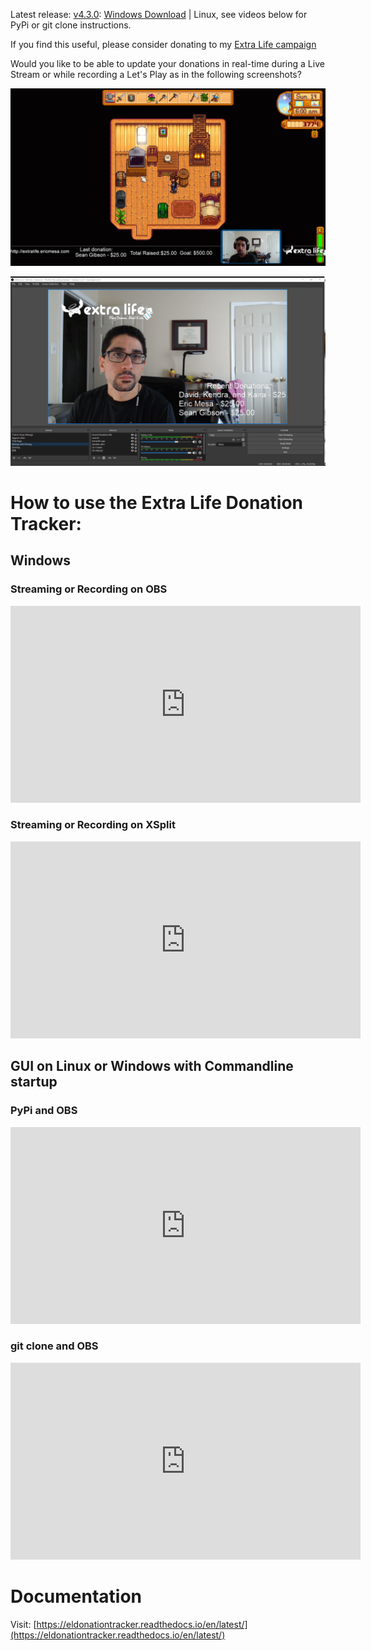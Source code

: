 Latest release: [v4.3.0](https://github.com/djotaku/ELDonationTracker/releases/tag/v4.3.0): 
[Windows Download](https://github.com/djotaku/ELDonationTracker/releases/download/v4.3.0/Extra.Life.Donation.Tracker.for.Windows.v4.3.0.zip) |
Linux, see videos below for PyPi or git clone instructions.

If you find this useful, please consider donating to my [Extra Life campaign](http://extralife.ericmesa.com) 

Would you like to be able to update your donations in real-time during a Live Stream or while recording a Let's Play as in the following screenshots?

![Updates while in-game](https://github.com/djotaku/ELDonationTracker/raw/devel/screenshots/IngameUpdates.png)

![Updates while the webcam is the main focus](https://github.com/djotaku/ELDonationTracker/raw/devel/screenshots/RecentDonations.png)

# How to use the Extra Life Donation Tracker:

## Windows

### Streaming or Recording on OBS

<iframe width="560" height="315" src="https://www.youtube.com/embed/3SSlI95S4Kw" frameborder="0" allow="accelerometer; autoplay; encrypted-media; gyroscope; picture-in-picture" allowfullscreen></iframe>

### Streaming or Recording on XSplit

<iframe width="560" height="315" src="https://www.youtube.com/embed/wycS1jxNAYc" frameborder="0" allow="accelerometer; autoplay; encrypted-media; gyroscope; picture-in-picture" allowfullscreen></iframe>

## GUI on Linux or Windows with Commandline startup

### PyPi and OBS

<iframe width="560" height="315" src="https://www.youtube.com/embed/6gcecdX9KuM" frameborder="0" allow="accelerometer; autoplay; encrypted-media; gyroscope; picture-in-picture" allowfullscreen></iframe>

### git clone and OBS
<iframe width="560" height="315" src="https://www.youtube.com/embed/A1IQd1GmpK8" frameborder="0" allow="accelerometer; autoplay; encrypted-media; gyroscope; picture-in-picture" allowfullscreen></iframe>

# Documentation

Visit: [https://eldonationtracker.readthedocs.io/en/latest/](https://eldonationtracker.readthedocs.io/en/latest/)

